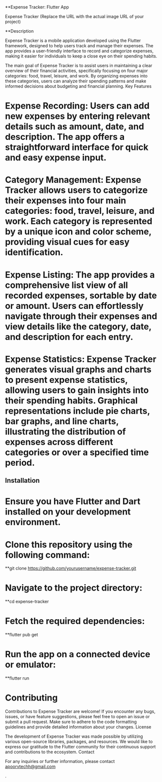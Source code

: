 
**Expense Tracker: Flutter App

Expense Tracker (Replace the URL with the actual image URL of your project)

**Description

Expense Tracker is a mobile application developed using the Flutter framework, designed to help users track and manage their expenses. The app provides a user-friendly interface to record and categorize expenses, making it easier for individuals to keep a close eye on their spending habits.

The main goal of Expense Tracker is to assist users in maintaining a clear overview of their financial activities, specifically focusing on four major categories: food, travel, leisure, and work. By organizing expenses into these categories, users can analyze their spending patterns and make informed decisions about budgeting and financial planning.
Key Features

   # Expense Recording: Users can add new expenses by entering relevant details such as amount, date, and description. The app offers a straightforward interface for quick and easy expense input.

   # Category Management: Expense Tracker allows users to categorize their expenses into four main categories: food, travel, leisure, and work. Each category is represented by a unique icon and color scheme, providing visual cues for easy identification.

   # Expense Listing: The app provides a comprehensive list view of all recorded expenses, sortable by date or amount. Users can effortlessly navigate through their expenses and view details like the category, date, and description for each entry.

 # Expense Statistics: Expense Tracker generates visual graphs and charts to present expense statistics, allowing users to gain insights into their spending habits. Graphical representations include pie charts, bar graphs, and line charts, illustrating the distribution of expenses across different categories or over a specified time period.
 
 
## Installation

# Ensure you have Flutter and Dart installed on your development environment.
# Clone this repository using the following command:

**git clone https://github.com/yourusername/expense-tracker.git

# Navigate to the project directory:

**cd expense-tracker

# Fetch the required dependencies:
**flutter pub get

# Run the app on a connected device or emulator:
**flutter run

# Contributing

Contributions to Expense Tracker are welcome! If you encounter any bugs, issues, or have feature suggestions, please feel free to open an issue or submit a pull request. Make sure to adhere to the code formatting guidelines and provide detailed information about your changes.
License

The development of Expense Tracker was made possible by utilizing various open-source libraries, packages, and resources. We would like to express our gratitude to the Flutter community for their continuous support and contributions to the ecosystem.
Contact

For any inquiries or further information, please contact apoorvtechh@gmail.com


.
